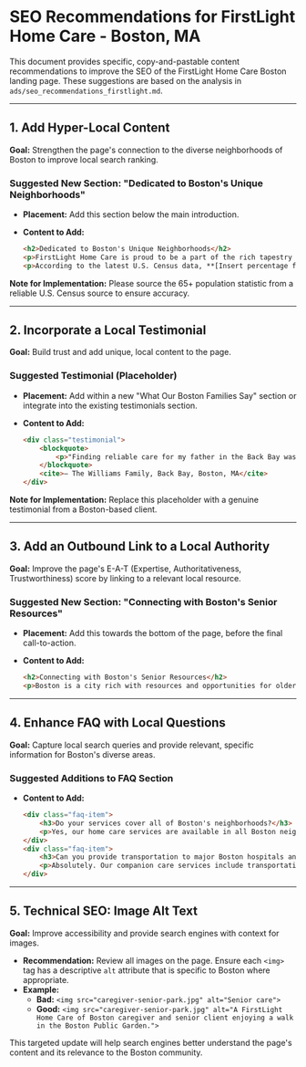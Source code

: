 # SEO Recommendations for FirstLight Home Care - Boston, MA

This document provides specific, copy-and-pastable content recommendations to improve the SEO of the FirstLight Home Care Boston landing page. These suggestions are based on the analysis in `ads/seo_recommendations_firstlight.md`.

---

## 1. Add Hyper-Local Content

**Goal:** Strengthen the page's connection to the diverse neighborhoods of Boston to improve local search ranking.

### Suggested New Section: "Dedicated to Boston's Unique Neighborhoods"

*   **Placement:** Add this section below the main introduction.
*   **Content to Add:**

    ```html
    <h2>Dedicated to Boston's Unique Neighborhoods</h2>
    <p>FirstLight Home Care is proud to be a part of the rich tapestry of Boston. Our caregivers serve clients in every corner of the city, from the historic streets of the North End to the vibrant community of Jamaica Plain, and the bustling Seaport. We understand that each Boston neighborhood has its own unique character, and we provide personalized care that respects your family's roots and connections.</p>
    <p>According to the latest U.S. Census data, **[Insert percentage from census.gov for population 65+ in Boston, MA]%** of Boston's population are seniors aged 65 and over. We are committed to providing exceptional care to the seniors who have built and enriched our historic city.</p>
    ```

**Note for Implementation:** Please source the 65+ population statistic from a reliable U.S. Census source to ensure accuracy.

---

## 2. Incorporate a Local Testimonial

**Goal:** Build trust and add unique, local content to the page.

### Suggested Testimonial (Placeholder)

*   **Placement:** Add within a new "What Our Boston Families Say" section or integrate into the existing testimonials section.
*   **Content to Add:**

    ```html
    <div class="testimonial">
        <blockquote>
            <p>"Finding reliable care for my father in the Back Bay was a challenge until we found FirstLight. Their team was incredibly responsive and matched him with a caregiver who not only helps with his daily needs but also shares his love for walks along the Commonwealth Avenue Mall. It's a level of personal attention we didn't expect."</p>
        </blockquote>
        <cite>– The Williams Family, Back Bay, Boston, MA</cite>
    </div>
    ```

**Note for Implementation:** Replace this placeholder with a genuine testimonial from a Boston-based client.

---

## 3. Add an Outbound Link to a Local Authority

**Goal:** Improve the page's E-A-T (Expertise, Authoritativeness, Trustworthiness) score by linking to a relevant local resource.

### Suggested New Section: "Connecting with Boston's Senior Resources"

*   **Placement:** Add this towards the bottom of the page, before the final call-to-action.
*   **Content to Add:**

    ```html
    <h2>Connecting with Boston's Senior Resources</h2>
    <p>Boston is a city rich with resources and opportunities for older adults to live active, engaged lives. We encourage our clients and their families to connect with these valuable programs. The <a href="https://www.boston.gov/departments/age-strong-commission" target="_blank" rel="noopener noreferrer">Boston Age Strong Commission</a> is a fantastic resource, offering a wide array of services, programs, and support for seniors throughout the city.</p>
    ```

---

## 4. Enhance FAQ with Local Questions

**Goal:** Capture local search queries and provide relevant, specific information for Boston's diverse areas.

### Suggested Additions to FAQ Section

*   **Content to Add:**

    ```html
    <div class="faq-item">
        <h3>Do your services cover all of Boston's neighborhoods?</h3>
        <p>Yes, our home care services are available in all Boston neighborhoods, including but not limited to Dorchester, South Boston, Hyde Park, Roxbury, and West Roxbury. We have caregivers based throughout the city to provide prompt and reliable care.</p>
    </div>
    <div class="faq-item">
        <h3>Can you provide transportation to major Boston hospitals and medical centers?</h3>
        <p>Absolutely. Our companion care services include transportation to and from appointments at major medical centers like Massachusetts General Hospital (MGH), Brigham and Women's Hospital, and Beth Israel Deaconess Medical Center, as well as local clinics and specialists across Boston.</p>
    </div>
    ```

---

## 5. Technical SEO: Image Alt Text

**Goal:** Improve accessibility and provide search engines with context for images.

*   **Recommendation:** Review all images on the page. Ensure each `<img>` tag has a descriptive `alt` attribute that is specific to Boston where appropriate.
*   **Example:**
    *   **Bad:** `<img src="caregiver-senior-park.jpg" alt="Senior care">`
    *   **Good:** `<img src="caregiver-senior-park.jpg" alt="A FirstLight Home Care of Boston caregiver and senior client enjoying a walk in the Boston Public Garden.">`

This targeted update will help search engines better understand the page's content and its relevance to the Boston community. 